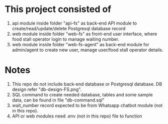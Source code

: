 # This project consisted of
1. api module inside folder "api-fs" as back-end API module to create/read/update/delete Postgresql database record
2. web module inside folder "web-fs" as front-end user interface, where food stall operator login to manage waiting number.
3. web module inside folder "web-fs-agent" as back-end module for admin/agent to create new user, manage user/food stall operator details.


# Notes
1. This repo do not include back-end database or Postgresql database. DB design refer "db-design-FS.png".
2. SQL command to create needed database, tables and some sample data, can be found in file "db-command.sql"
3. wait_number record expected to be from Whatsapp chatbot module (not in this repo).
4. API or web modules need .env (not in this repo) file to function